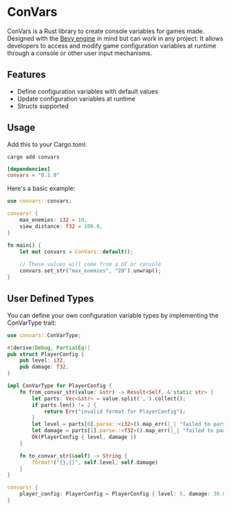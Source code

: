 # ConVars
ConVars is a Rust library to create console variables for games made. Designed with the [Bevy engine](https://bevyengine.org/) in mind but can work in any project. It allows developers to access and modify game configuration variables at runtime through a console or other user input mechanisms.

## Features
* Define configuration variables with default values
* Update configuration variables at runtime
* Structs supported

## Usage
Add this to your Cargo.toml:

```
cargo add convars
```

```toml
[dependencies]
convars = "0.1.0"
```

Here's a basic example:

```rust
use convars::convars;

convars! {
    max_enemies: i32 = 10,
    view_distance: f32 = 100.0,
}

fn main() {
    let mut convars = ConVars::default();
    
    // These values will come from a UI or console
    convars.set_str("max_enemies", "20").unwrap();
}
```

## User Defined Types
You can define your own configuration variable types by implementing the ConVarType trait:

```rust
use convars::ConVarType;

#[derive(Debug, PartialEq)]
pub struct PlayerConfig {
    pub level: i32,
    pub damage: f32,
}

impl ConVarType for PlayerConfig {
    fn from_convar_str(value: &str) -> Result<Self, &'static str> {
        let parts: Vec<&str> = value.split(',').collect();
        if parts.len() != 2 {
            return Err("invalid format for PlayerConfig");
        }
        let level = parts[0].parse::<i32>().map_err(|_| "failed to parse i32")?;
        let damage = parts[1].parse::<f32>().map_err(|_| "failed to parse f32")?;
        Ok(PlayerConfig { level, damage })
    }

    fn to_convar_str(&self) -> String {
        format!("{},{}", self.level, self.damage)
    }
}

convars! {
    player_config: PlayerConfig = PlayerConfig { level: 5, damage: 30.0 },
}
```
